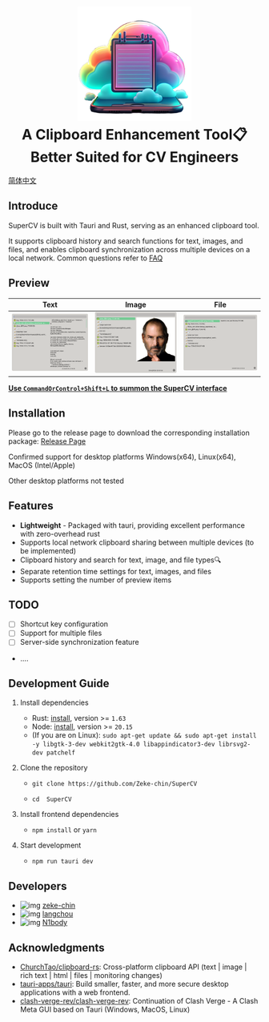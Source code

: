 <h1 align="center">
  <img src="./client/supercv-vue/src-tauri/icons/Square310x310Logo.png" alt="SuperCV" width="228" />
  <br>
  A Clipboard Enhancement Tool📋
  <br>
  Better Suited for CV Engineers
  <br>
</h1>

[简体中文](README.md)

## Introduce

SuperCV is built with Tauri and Rust, serving as an enhanced clipboard tool.

It supports clipboard history and search functions for text, images, and files, and enables clipboard synchronization across multiple devices on a local network.
Common questions refer to [FAQ](./docs/faq.md)

## Preview

|                Text                |              Image               |               File                |
| :--------------------------------: | :------------------------------: | :-------------------------------: |
| ![text](./docs/imgs/show_text.png) | ![img](./docs/imgs/show_img.png) | ![img](./docs/imgs/show_file.png) |

**<u>Use `CommandOrControl+Shift+L` to summon the SuperCV interface</u>**

## Installation

Please go to the release page to download the corresponding installation package: [Release Page](https://github.com/Zeke-chin/SuperCV/releases)

Confirmed support for desktop platforms Windows(x64), Linux(x64), MacOS (Intel/Apple)

Other desktop platforms not tested

## Features

- **Lightweight** - Packaged with tauri, providing excellent performance with zero-overhead rust
- Supports local network clipboard sharing between multiple devices (to be implemented)
- Clipboard history and search for text, image, and file types🔍
- Separate retention time settings for text, images, and files
- Supports setting the number of preview items

## TODO

- [ ] Shortcut key configuration
- [ ] Support for multiple files
- [ ] Server-side synchronization feature
- ....

## Development Guide

1. Install dependencies
   - Rust: [install](https://www.rust-lang.org/tools/install), version >= `1.63`
   - Node: [install](https://nodejs.org/en/download/package-manager), version >= `20.15`
   - (If you are on Linux): `sudo apt-get update && sudo apt-get install -y libgtk-3-dev webkit2gtk-4.0 libappindicator3-dev librsvg2-dev patchelf`
2. Clone the repository

   - `git clone https://github.com/Zeke-chin/SuperCV`

   - `cd  SuperCV`

3. Install frontend dependencies
   - `npm install` or `yarn`
4. Start development
   - `npm run tauri dev`

<!DOCTYPE html>
<html lang="en">
<head>
    <meta charset="UTF-8">
    <meta name="viewport" content="width=device-width, initial-scale=1.0">
</head>
<body>
    <h2>Developers</h2>
    <ul class="developer-list">
        <li class="developer-item">
            <img src="https://avatars.githubusercontent.com/u/84116651?v=4" alt="img" width="75" height="75">
            <a href="https://github.com/zeke-chin" class="name">zeke-chin</a>
        </li>
        <li class="developer-item">
            <img src="https://avatars.githubusercontent.com/u/71913459?v=4" alt="img" width="75" height="75">
            <a href="https://github.com/langchou" class="name">langchou</a>
        </li>
        <li class="developer-item">
            <img src="https://avatars.githubusercontent.com/u/74230079?v=4" alt="img" width="75" height="75">
            <a href="https://github.com/N1body" class="name">N1body</a>
        </li>
    </ul>
</body>
</html>

## Acknowledgments

- [ChurchTao/clipboard-rs](https://github.com/ChurchTao/clipboard-rs): Cross-platform clipboard API (text | image | rich text | html | files | monitoring changes)
- [tauri-apps/tauri](https://github.com/tauri-apps/tauri): Build smaller, faster, and more secure desktop applications with a web frontend.
- [clash-verge-rev/clash-verge-rev](https://github.com/clash-verge-rev/clash-verge-rev): Continuation of Clash Verge - A Clash Meta GUI based on Tauri (Windows, MacOS, Linux)

